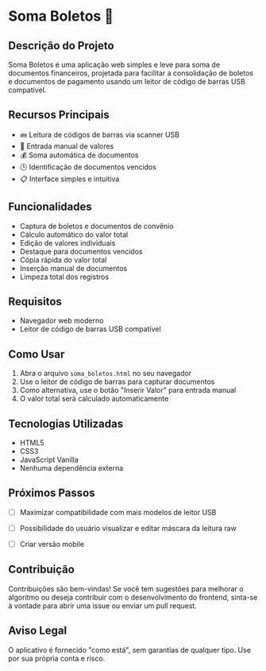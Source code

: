 # Soma Boletos 💸

## Descrição do Projeto

Soma Boletos é uma aplicação web simples e leve para soma de documentos financeiros, projetada para facilitar a consolidação de boletos e documentos de pagamento usando um leitor de código de barras USB compatível.


## Recursos Principais

- 🖮 Leitura de códigos de barras via scanner USB
- 📝 Entrada manual de valores
- 💰 Soma automática de documentos
- 🕒 Identificação de documentos vencidos
- 📋 Interface simples e intuitiva

## Funcionalidades

- Captura de boletos e documentos de convênio
- Cálculo automático do valor total
- Edição de valores individuais
- Destaque para documentos vencidos
- Cópia rápida do valor total
- Inserção manual de documentos
- Limpeza total dos registros

## Requisitos

- Navegador web moderno
- Leitor de código de barras USB compatível

## Como Usar

1. Abra o arquivo `soma_boletos.html` no seu navegador
2. Use o leitor de código de barras para capturar documentos
3. Como alternativa, use o botão "Inserir Valor" para entrada manual
4. O valor total será calculado automaticamente


## Tecnologias Utilizadas

- HTML5
- CSS3
- JavaScript Vanilla
- Nenhuma dependência externa

## Próximos Passos

- [ ] Maximizar compatibilidade com mais modelos de leitor USB
- [ ] Possibilidade do usuário visualizar e editar máscara da leitura raw
- [ ] Criar versão mobile


## Contribuição

Contribuições são bem-vindas! Se você tem sugestões para melhorar o algoritmo ou deseja contribuir com o desenvolvimento do frontend, sinta-se à vontade para abrir uma issue ou enviar um pull request.

## Aviso Legal

O aplicativo é fornecido "como está", sem garantias de qualquer tipo. Use por sua própria conta e risco.


